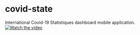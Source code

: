 # covid-state
International Covid-19 Statistiques dashboard mobile application.
[![Watch the video](https://i.imgur.com/vKb2F1B.png)](https://mail.google.com/mail/u/0/?tab=wm#search/boudourlahzami17%40gmail.com/QgrcJHrnqxnvZbbGRzJcjcnxLwPQgnhcpJg?projector=1)
